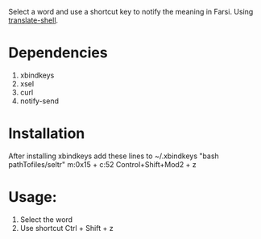 Select a word and use a shortcut key to notify the meaning in Farsi.
Using [translate-shell](https://github.com/soimort/translate-shell).

# Dependencies
1. xbindkeys
2. xsel
3. curl
4. notify-send

# Installation
After installing xbindkeys add these lines to ~/.xbindkeys
"bash pathTofiles/seltr"
    m:0x15 + c:52
    Control+Shift+Mod2 + z
  

# Usage:
1. Select the word
2. Use shortcut Ctrl + Shift + z
